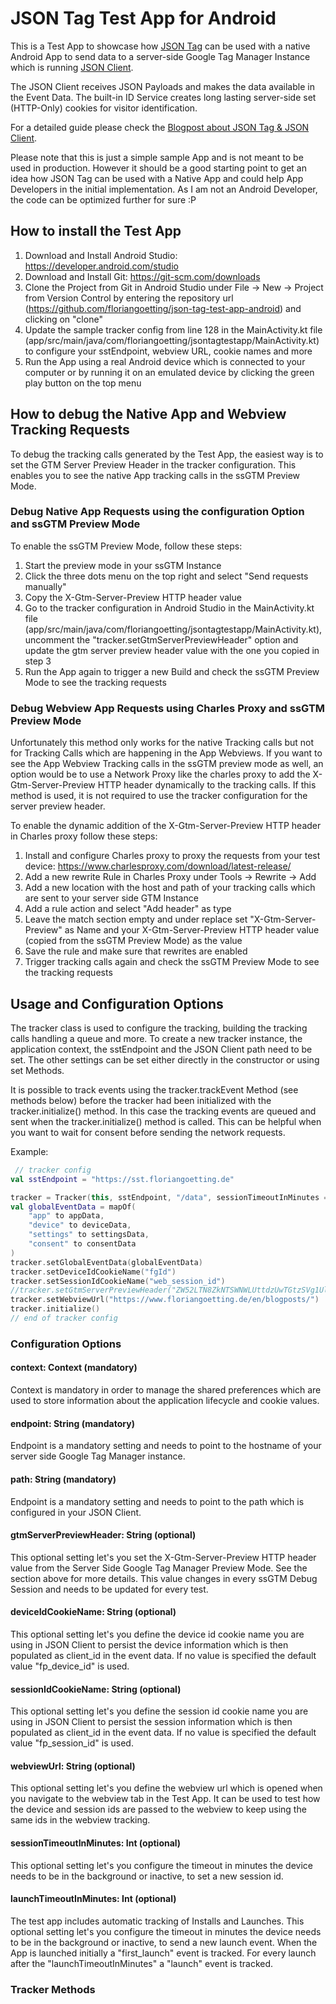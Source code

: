 # JSON Tag Test App for Android

This is a Test App to showcase how [JSON Tag](https://github.com/floriangoetting/json-tag) can be used with a native Android App to send data to a server-side Google Tag Manager Instance which is running [JSON Client](https://github.com/floriangoetting/json-client).

The JSON Client receives JSON Payloads and makes the data available in the Event Data. The built-in ID Service creates long lasting server-side set (HTTP-Only) cookies for visitor identification.

For a detailed guide please check the [Blogpost about JSON Tag & JSON Client](https://www.floriangoetting.de/en/json-tag-json-client-a-flexible-first-party-tracking-solution-for-ssgtm/?utm_source=github&utm_medium=social&utm_campaign=ssgtm-json-tag-json-client-first-party-tracking&utm_content=json-client-repo).

Please note that this is just a simple sample App and is not meant to be used in production. However it should be a good starting point to get an idea how JSON Tag can be used with a Native App and could help App Developers in the initial implementation. As I am not an Android Developer, the code can be optimized further for sure :P

## How to install the Test App
1. Download and Install Android Studio: https://developer.android.com/studio
2. Download and Install Git: https://git-scm.com/downloads
3. Clone the Project from Git in Android Studio under File -> New -> Project from Version Control by entering the repository url (https://github.com/floriangoetting/json-tag-test-app-android) and clicking on "clone"
4. Update the sample tracker config from line 128 in the MainActivity.kt file (app/src/main/java/com/floriangoetting/jsontagtestapp/MainActivity.kt) to configure your sstEndpoint, webview URL, cookie names and more
5. Run the App using a real Android device which is connected to your computer or by running it on an emulated device by clicking the green play button on the top menu

## How to debug the Native App and Webview Tracking Requests
To debug the tracking calls generated by the Test App, the easiest way is to set the GTM Server Preview Header in the tracker configuration. This enables you to see the native App tracking calls in the ssGTM Preview Mode.

### Debug Native App Requests using the configuration Option and ssGTM Preview Mode
To enable the ssGTM Preview Mode, follow these steps:
1. Start the preview mode in your ssGTM Instance
2. Click the three dots menu on the top right and select "Send requests manually"
3. Copy the X-Gtm-Server-Preview HTTP header value
4. Go to the tracker configuration in Android Studio in the MainActivity.kt file (app/src/main/java/com/floriangoetting/jsontagtestapp/MainActivity.kt), uncomment the "tracker.setGtmServerPreviewHeader" option and update the gtm server preview header value with the one you copied in step 3
5. Run the App again to trigger a new Build and check the ssGTM Preview Mode to see the tracking requests

### Debug Webview App Requests using Charles Proxy and ssGTM Preview Mode
Unfortunately this method only works for the native Tracking calls but not for Tracking Calls which are happening in the App Webviews. If you want to see the App Webview Tracking calls in the ssGTM preview mode as well, an option would be to use a Network Proxy like the charles proxy to add the X-Gtm-Server-Preview HTTP header dynamically to the tracking calls. If this method is used, it is not required to use the tracker configuration for the server preview header.

To enable the dynamic addition of the X-Gtm-Server-Preview HTTP header in Charles proxy follow these steps:
1. Install and configure Charles proxy to proxy the requests from your test device: https://www.charlesproxy.com/download/latest-release/
2. Add a new rewrite Rule in Charles Proxy under Tools -> Rewrite -> Add
3. Add a new location with the host and path of your tracking calls which are sent to your server side GTM Instance
4. Add a rule action and select "Add header" as type
5. Leave the match section empty and under replace set "X-Gtm-Server-Preview" as Name and your X-Gtm-Server-Preview HTTP header value (copied from the ssGTM Preview Mode) as the value
6. Save the rule and make sure that rewrites are enabled
7. Trigger tracking calls again and check the ssGTM Preview Mode to see the tracking requests

## Usage and Configuration Options
The tracker class is used to configure the tracking, building the tracking calls handling a queue and more. To create a new tracker instance, the application context, the sstEndpoint and the JSON Client path need to be set. The other settings can be set either directly in the constructor or using set Methods.

It is possible to track events using the tracker.trackEvent Method (see methods below) before the tracker had been initialized with the tracker.initialize() method. In this case the tracking events are queued and sent when the tracker.initialize() method is called. This can be helpful when you want to wait for consent before sending the network requests.

Example:
```kotlin
 // tracker config
val sstEndpoint = "https://sst.floriangoetting.de"

tracker = Tracker(this, sstEndpoint, "/data", sessionTimeoutInMinutes = 30, launchTimeoutMinutes = 5)
val globalEventData = mapOf(
    "app" to appData,
    "device" to deviceData,
    "settings" to settingsData,
    "consent" to consentData
)
tracker.setGlobalEventData(globalEventData)
tracker.setDeviceIdCookieName("fgId")
tracker.setSessionIdCookieName("web_session_id")
//tracker.setGtmServerPreviewHeader("ZW52LTN8ZkNTSWNWLUttdzUwTGtzSVg1UlZBZ3wxOTcyYzI3NmMxOTNmNzIyM2M1YWY=")
tracker.setWebviewUrl("https://www.floriangoetting.de/en/blogposts/")
tracker.initialize()
// end of tracker config
```

### Configuration Options
#### context: Context (mandatory)
Context is mandatory in order to manage the shared preferences which are used to store information about the application lifecycle and cookie values.

#### endpoint: String (mandatory)
Endpoint is a mandatory setting and needs to point to the hostname of your server side Google Tag Manager instance.

#### path: String (mandatory)
Endpoint is a mandatory setting and needs to point to the path which is configured in your JSON Client.

#### gtmServerPreviewHeader: String (optional)
This optional setting let's you set the X-Gtm-Server-Preview HTTP header value from the Server Side Google Tag Manager Preview Mode. See the section above for more details. This value changes in every ssGTM Debug Session and needs to be updated for every test.

#### deviceIdCookieName: String (optional)
This optional setting let's you define the device id cookie name you are using in JSON Client to persist the device information which is then populated as client_id in the event data. If no value is specified the default value "fp_device_id" is used.

#### sessionIdCookieName: String (optional)
This optional setting let's you define the session id cookie name you are using in JSON Client to persist the session information which is then populated as client_id in the event data. If no value is specified the default value "fp_session_id" is used.

#### webviewUrl: String (optional)
This optional setting let's you define the webview url which is opened when you navigate to the webview tab in the Test App. It can be used to test how the device and session ids are passed to the webview to keep using the same ids in the webview tracking.

#### sessionTimeoutInMinutes: Int (optional)
This optional setting let's you configure the timeout in minutes the device needs to be in the background or inactive, to set a new session id.

#### launchTimeoutInMinutes: Int (optional)
The test app includes automatic tracking of Installs and Launches. This optional setting let's you configure the timeout in minutes the device needs to be in the background or inactive, to send a new launch event. When the App is launched initially a "first_launch" event is tracked. For every launch after the "launchTimeoutInMinutes" a "launch" event is tracked.

### Tracker Methods
